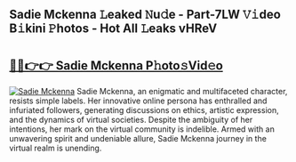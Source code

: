 ## Sadie Mckenna 𝙻eaked 𝙽u𝚍e - Part-7LW 𝚅𝚒deo B𝚒kini 𝙿hotos - Hot All 𝙻eaks vHReV

# <h2><a href="http://ld53cak.urlbe.top/?page=Sadie+Mckenna">🔗🔗👉👉 Sadie Mckenna P𝚑oto𝚜Vid𝚎o</a></h2>

[![Sadie Mckenna](https://i.imgur.com/eBuTRDB.gif)](http://ld53cak.urlbe.top/?page=Sadie+Mckenna)
Sadie Mckenna, an enigmatic and multifaceted character, resists simple labels. Her innovative online persona has enthralled and infuriated followers, generating discussions on ethics, artistic expression, and the dynamics of virtual societies. Despite the ambiguity of her intentions, her mark on the virtual community is indelible. Armed with an unwavering spirit and undeniable allure, Sadie Mckenna journey in the virtual realm is unending.

